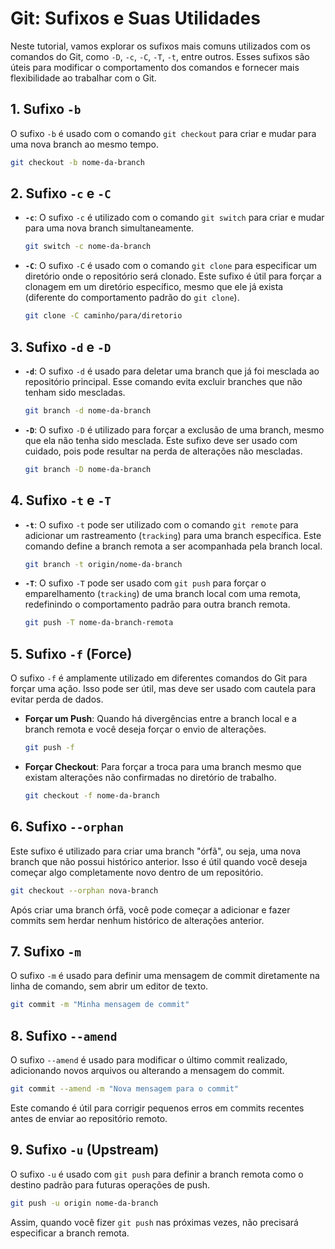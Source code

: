 # Git: Sufixos e Suas Utilidades

Neste tutorial, vamos explorar os sufixos mais comuns utilizados com os comandos do Git, como `-D`, `-c`, `-C`, `-T`, `-t`, entre outros. Esses sufixos são úteis para modificar o comportamento dos comandos e fornecer mais flexibilidade ao trabalhar com o Git.

## 1. Sufixo `-b`

O sufixo `-b` é usado com o comando `git checkout` para criar e mudar para uma nova branch ao mesmo tempo.

```bash
git checkout -b nome-da-branch
```

## 2. Sufixo `-c` e `-C`

- **`-c`**: O sufixo `-c` é utilizado com o comando `git switch` para criar e mudar para uma nova branch simultaneamente.

  ```bash
  git switch -c nome-da-branch
  ```

- **`-C`**: O sufixo `-C` é usado com o comando `git clone` para especificar um diretório onde o repositório será clonado. Este sufixo é útil para forçar a clonagem em um diretório específico, mesmo que ele já exista (diferente do comportamento padrão do `git clone`).

  ```bash
  git clone -C caminho/para/diretorio
  ```

## 3. Sufixo `-d` e `-D`

- **`-d`**: O sufixo `-d` é usado para deletar uma branch que já foi mesclada ao repositório principal. Esse comando evita excluir branches que não tenham sido mescladas.

  ```bash
  git branch -d nome-da-branch
  ```

- **`-D`**: O sufixo `-D` é utilizado para forçar a exclusão de uma branch, mesmo que ela não tenha sido mesclada. Este sufixo deve ser usado com cuidado, pois pode resultar na perda de alterações não mescladas.

  ```bash
  git branch -D nome-da-branch
  ```

## 4. Sufixo `-t` e `-T`

- **`-t`**: O sufixo `-t` pode ser utilizado com o comando `git remote` para adicionar um rastreamento (`tracking`) para uma branch específica. Este comando define a branch remota a ser acompanhada pela branch local.

  ```bash
  git branch -t origin/nome-da-branch
  ```

- **`-T`**: O sufixo `-T` pode ser usado com `git push` para forçar o emparelhamento (`tracking`) de uma branch local com uma remota, redefinindo o comportamento padrão para outra branch remota.

  ```bash
  git push -T nome-da-branch-remota
  ```

## 5. Sufixo `-f` (Force)

O sufixo `-f` é amplamente utilizado em diferentes comandos do Git para forçar uma ação. Isso pode ser útil, mas deve ser usado com cautela para evitar perda de dados.

- **Forçar um Push**: Quando há divergências entre a branch local e a branch remota e você deseja forçar o envio de alterações.

  ```bash
  git push -f
  ```

- **Forçar Checkout**: Para forçar a troca para uma branch mesmo que existam alterações não confirmadas no diretório de trabalho.

  ```bash
  git checkout -f nome-da-branch
  ```

## 6. Sufixo `--orphan`

Este sufixo é utilizado para criar uma branch "órfã", ou seja, uma nova branch que não possui histórico anterior. Isso é útil quando você deseja começar algo completamente novo dentro de um repositório.

```bash
git checkout --orphan nova-branch
```

Após criar uma branch órfã, você pode começar a adicionar e fazer commits sem herdar nenhum histórico de alterações anterior.

## 7. Sufixo `-m`

O sufixo `-m` é usado para definir uma mensagem de commit diretamente na linha de comando, sem abrir um editor de texto.

```bash
git commit -m "Minha mensagem de commit"
```

## 8. Sufixo `--amend`

O sufixo `--amend` é usado para modificar o último commit realizado, adicionando novos arquivos ou alterando a mensagem do commit.

```bash
git commit --amend -m "Nova mensagem para o commit"
```

Este comando é útil para corrigir pequenos erros em commits recentes antes de enviar ao repositório remoto.

## 9. Sufixo `-u` (Upstream)

O sufixo `-u` é usado com `git push` para definir a branch remota como o destino padrão para futuras operações de push.

```bash
git push -u origin nome-da-branch
```

Assim, quando você fizer `git push` nas próximas vezes, não precisará especificar a branch remota.